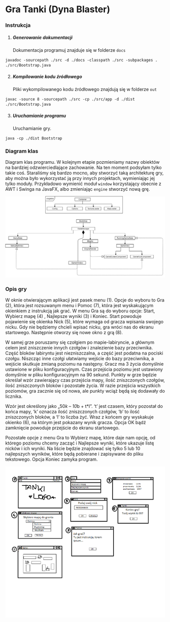 # Gra Tanki (Dyna Blaster)



### Instrukcja 

1. ##### Generowanie dokumentacji 

   Dokumentacja programuj znajduje się w folderze `docs`


```shell
javadoc -sourcepath ./src -d ./docs -classpath ./src -subpackages . ./src/Bootstrap.java
```



2. ##### Kompilowanie kodu źródłowego

   Pliki wykompilowanego kodu źródłowego znajdują się w folderze `out`

```shell
javac -source 8 -sourcepath ./src -cp ./src/app -d ./dist ./src/Bootstrap.java
```



3. ##### Uruchamianie programu

   Uruchamianie gry.

```shell
java -cp ./dist Bootstrap
```



### **Diagram klas**

Diagram klas programu. W kolejnym etapie pozmieniamy nazwy obiektów na bardziej odzwierciedlające zachowanie. Na ten moment podsyłam tylko takie coś. Staraliśmy się bardzo mocno, aby stworzyć taką architekturę gry, aby można było wykorzystać ją przy innych projektach, wymieniając jej tylko moduły. Przykładowo wymienić moduł `window` korzystający obecnie z AWT i Swinga na JavaFX, albo zmieniając `engine` stworzyć nową grę.



![](./diagram.png)



### Opis gry

W oknie otwierającym aplikacji jest pasek menu (1). Opcje do wyboru to Gra (2), która jest rozsuwanym menu i Pomoc (7), która jest wyskakującym okienkiem z instrukcją jak grać. W menu Gra są do wyboru opcje: Start, Wybierz mapę (4) , Najlepsze wyniki (3) i Koniec. Start powoduje pojawienie się okienka Nick (5), które wymaga od gracza wpisania swojego nicku. Gdy nie będziemy chcieli wpisać nicku, gra wróci nas do ekranu startowego. Następnie otworzy się nowe okno z grą (8).

W samej grze poruszamy się czołgiem po mapie-labiryncie, a głównym celem jest zniszczenie innych czołgów i znalezienie bazy przeciwnika. Część bloków labiryntu jest niezniszczalna, a część jest podatna na pociski czołgu. Niszcząc inne czołgi ułatwiamy wejście do bazy przeciwnika, a wejście skutkuje zmianą poziomu na następny. Gracz ma 3 życia domyślnie ustawione w pliku konfiguracyjnym. Czas przejścia poziomu jest ustawiony domyślnie w pliku konfiguracyjnym na 90 sekund. Punkty w grze będzie określał wzór zawierający czas przejścia mapy, ilość zniszczonych czołgów, ilość zniszczonych bloków i pozostałe życia. W razie przejścia wszystkich poziomów, gra zacznie się od nowa, ale punkty wciąż będą się dodawały do licznika. 

Wzór jest określony jako „50*k – 10*b + t*l”. ‘t’ jest czasem, który pozostał do końca mapy, ‘k’ oznacza ilość zniszczonych czołgów, ‘b’ to ilość zniszczonych bloków, a ‘l’ to liczba żyć.
Wraz z końcem gry wyskakuje okienko (6), na którym jest pokazany wynik gracza. Opcja OK bądź zamknięcie powoduje przejście do ekranu startowego.

Pozostałe opcje z menu Gra to Wybierz mapę, które daje nam opcję, od którego poziomu chcemy zacząć i Najlepsze wyniki, które ukazuje listę nicków i ich wyniki. Na liście będzie znajdować się tylko 5 lub 10 najlepszych wyników, które będą pobierane i zapisywane do pliku tekstowego. Opcja Koniec zamyka program. 



![](./mockup.png)









